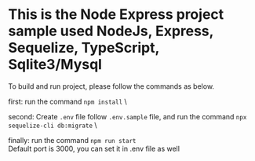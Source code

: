 # This is the Node Express project sample used NodeJs, Express, Sequelize, TypeScript, Sqlite3/Mysql

To build and run project, please follow the commands as below.

first: run the command `npm install`  \

second: Create `.env` file follow `.env.sample` file, and run the command `npx sequelize-cli db:migrate` \

finally: run the command `npm run start` \
Default port is 3000, you can set it in .env file as well
